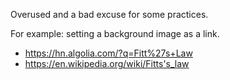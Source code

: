 Overused and a bad excuse for some practices.

For example: setting a background image as a link.

* <https://hn.algolia.com/?q=Fitt%27s+Law>
* <https://en.wikipedia.org/wiki/Fitts's_law>